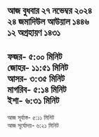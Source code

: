 আজ বুধবার
২৭ নভেম্বর ২০২৪     
২৪ জমাদিউল আউয়াল ১৪৪৬   
১২ অগ্রহায়ণ ১৪৩১    
-------------------     
ফজর- ৫:০০ মিনিট     
জোহর- ১১:৫১ মিনিট     
আসর- ৩:৩৫ মিনিট     
মাগরিব- ৫:১৪ মিনিট    
ইশা- ৬:৩১ মিনিট    
--------------------   
আজ সূর্যাস্ত- ৫:১১ মিনিট     
আজ সূর্যোদয়- ৬:২১ মিনিট
